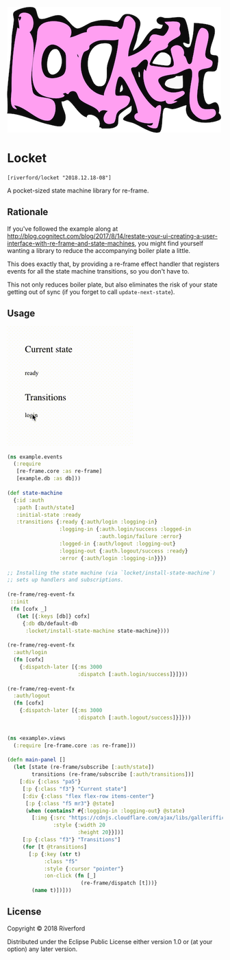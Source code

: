 ![Logo](/locket4.png)

# Locket

`[riverford/locket "2018.12.18-08"]`

A pocket-sized state machine library for re-frame. 

## Rationale

If you've followed the example along at http://blog.cognitect.com/blog/2017/8/14/restate-your-ui-creating-a-user-interface-with-re-frame-and-state-machines, you might find yourself wanting a library to reduce the accompanying boiler plate a little. 

This does exactly that, by providing a re-frame effect handler that registers events for all the state machine transitions, so you don't have to. 

This not only reduces boiler plate, but also eliminates the risk of your state getting out of sync (if you forget to call `update-next-state`). 

## Usage

![states](/states2.gif)

``` clojure
(ns example.events
  (:require
   [re-frame.core :as re-frame]
   [example.db :as db]))
   
(def state-machine
  {:id :auth
   :path [:auth/state]
   :initial-state :ready
   :transitions {:ready {:auth/login :logging-in}
                 :logging-in {:auth.login/success :logged-in
                              :auth.login/failure :error}
                 :logged-in {:auth/logout :logging-out}
                 :logging-out {:auth.logout/success :ready}
                 :error {:auth/login :logging-in}}})

;; Installing the state machine (via `locket/install-state-machine`) 
;; sets up handlers and subscriptions. 

(re-frame/reg-event-fx
 ::init
 (fn [cofx _]
   (let [{:keys [db]} cofx]
     {:db db/default-db
      :locket/install-state-machine state-machine})))

(re-frame/reg-event-fx
  :auth/login
  (fn [cofx]
    {:dispatch-later [{:ms 3000
                       :dispatch [:auth.login/success]}]}))

(re-frame/reg-event-fx
  :auth/logout
  (fn [cofx]
    {:dispatch-later [{:ms 3000
                       :dispatch [:auth.logout/success]}]}))
```

``` clojure

(ns <example>.views
  (:require [re-frame.core :as re-frame]))
   
(defn main-panel []
  (let [state (re-frame/subscribe [:auth/state])
        transitions (re-frame/subscribe [:auth/transitions])]
    [:div {:class "pa5"}
     [:p {:class "f3"} "Current state"]
     [:div {:class "flex flex-row items-center"}
      [:p {:class "f5 mr3"} @state]
      (when (contains? #{:logging-in :logging-out} @state)
        [:img {:src "https://cdnjs.cloudflare.com/ajax/libs/galleriffic/2.0.1/css/loader.gif"
               :style {:width 20
                       :height 20}}])]
     [:p {:class "f3"} "Transitions"]
     (for [t @transitions]
       [:p {:key (str t)
            :class "f5"
            :style {:cursor "pointer"}
            :on-click (fn [_]
                        (re-frame/dispatch [t]))}
        (name t)])]))
```



## License

Copyright © 2018 Riverford

Distributed under the Eclipse Public License either version 1.0 or (at
your option) any later version.
